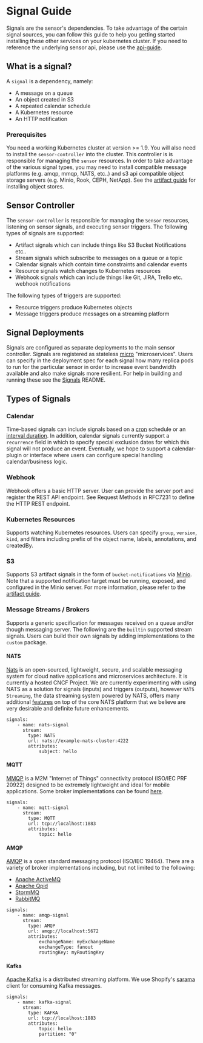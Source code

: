 # Signal Guide
Signals are the sensor's dependencies. To take advantage of the certain signal sources, you can follow this guide to help you getting started installing these other services on your kubernetes cluster. If you need to reference the underlying sensor api, please use the [api-guide](sensor-api.md).

## What is a signal?
A `signal` is a dependency, namely:
- A message on a queue
- An object created in S3
- A repeated calendar schedule
- A Kubernetes resource
- An HTTP notification

### Prerequisites
You need a working Kubernetes cluster at version >= 1.9. You will also need to install the `sensor-controller` into the cluster. This controller is is responsible for managing the `sensor` resources.
In order to take advantage of the various signal types, you may need to install compatible message platforms (e.g. amqp, mmqp, NATS, etc..) and s3 api compatible object storage servers (e.g. Minio, Rook, CEPH, NetApp). See the  [artifact guide](artifact-guide.md) for installing object stores.

## Sensor Controller
The `sensor-controller` is responsible for managing the `Sensor` resources, listening on sensor signals, and executing sensor triggers.
The following types of signals are supported:
 - Artifact signals which can include things like S3 Bucket Notifications etc..
 - Stream signals which subscribe to messages on a queue or a topic
 - Calendar signals which contain time constraints and calendar events
 - Resource signals watch changes to Kubernetes resources
 - Webhook signals which can include things like Git, JIRA, Trello etc. webhook notifications

 The following types of triggers are supported:
 - Resource triggers produce Kubernetes objects
 - Message triggers produce messages on a streaming platform

## Signal Deployments
Signals are configured as separate deployments to the main sensor controller. Signals are registered as stateless [micro](https://github.com/micro/go-micro) "microservices". Users can specify in the deployment spec for each signal how many replica pods to run for the particular sensor in order to increase event bandwidth available and also make signals more resilient. For help in building and running these see the [Signals](../signals/README.md) README.

## Types of Signals

### Calendar
Time-based signals can include signals based on a [cron]() schedule or an [interval duration](https://golang.org/pkg/time/#ParseDuration). In addition, calendar signals currently support a `recurrence` field in which to specify special exclusion dates for which this signal will not produce an event. Eventually, we hope to support a calendar-plugin or interface where users can configure special handling calendar/business logic.

### Webhook
Webhook offers a basic HTTP server. User can provide the server port and register the REST API endpoint.
See Request Methods in RFC7231 to define the HTTP REST endpoint.  

### Kubernetes Resources
Supports watching Kubernetes resources. Users can specify `group`, `version`, `kind`, and filters including prefix of the object name, labels, annotations, and createdBy.

### S3
Supports S3 artifact signals in the form of `bucket-notifications` via [Minio](https://docs.minio.io/docs/minio-bucket-notification-guide). Note that a supported notification target must be running, exposed, and configured in the Minio server. For more information, please refer to the [artifact guide](artifact-guide.md).

### Message Streams / Brokers
Supports a generic specification for messages received on a queue and/or though messaging server. The following are the `builtin` supported stream signals. Users can build their own signals by adding implementations to the `custom` package.

#### NATS
[Nats](https://nats.io/) is an open-sourced, lightweight, secure, and scalable messaging system for cloud native applications and microservices architecture. It is currently a hosted CNCF Project. We are currently experimenting with using NATS as a solution for signals (inputs) and triggers (outputs), however `NATS Streaming`, the data streaming system powered by NATS, offers many  additional [features](https://nats.io/documentation/streaming/nats-streaming-intro/) on top of the core NATS platform that we believe are very desirable and definite future enhancements.
```
signals:
    - name: nats-signal
      stream:
        type: NATS
        url: nats://example-nats-cluster:4222
        attributes:
            subject: hello
```


#### MQTT
[MMQP](http://mqtt.org/) is a M2M "Internet of Things" connectivity protocol (ISO/IEC PRF 20922) designed to be extremely lightweight and ideal for mobile applications. Some broker implementations can be found [here](https://github.com/mqtt/mqtt.github.io/wiki/brokers).
```
signals:
    - name: mqtt-signal
      stream:
        type: MQTT
        url: tcp://localhost:1883
        attributes:
            topic: hello
```


#### AMQP
[AMQP](https://www.amqp.org/) is a open standard messaging protocol (ISO/IEC 19464). There are a variety of broker implementations including, but not limited to the following:
- [Apache ActiveMQ](http://activemq.apache.org/)
- [Apache Qpid](https://qpid.apache.org/)
- [StormMQ](http://stormmq.com/)
- [RabbitMQ](https://www.rabbitmq.com/)
```
signals:
    - name: amqp-signal
      stream:
        type: AMQP
        url: amqp://localhost:5672
        attributes:
            exchangeName: myExchangeName
            exchangeType: fanout
            routingKey: myRoutingKey
```


#### Kafka
[Apache Kafka](https://kafka.apache.org/) is a distributed streaming platform. We use Shopify's [sarama](https://github.com/Shopify/sarama) client for consuming Kafka messages.
```
signals:
    - name: kafka-signal
      stream:
        type: KAFKA
        url: tcp://localhost:1883
        attributes:
            topic: hello
            partition: "0"
```
